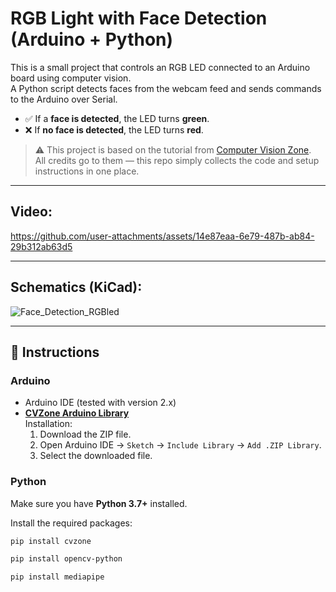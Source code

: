 # RGB Light with Face Detection (Arduino + Python)

This is a small project that controls an RGB LED connected to an Arduino board using computer vision.  
A Python script detects faces from the webcam feed and sends commands to the Arduino over Serial.  

- ✅ If a **face is detected**, the LED turns **green**.  
- ❌ If **no face is detected**, the LED turns **red**.  

> ⚠️ This project is based on the tutorial from [Computer Vision Zone](https://www.computervision.zone/courses/computer-vision-arduino-chapter-1/).  
> All credits go to them — this repo simply collects the code and setup instructions in one place.

---
## Video:


https://github.com/user-attachments/assets/14e87eaa-6e79-487b-ab84-29b312ab63d5

---
## Schematics (KiCad):

![Face_Detection_RGBled](https://github.com/user-attachments/assets/3a760816-ea98-450e-9597-0e36619a0f9f)

---
## 🔧 Instructions

### Arduino
- Arduino IDE (tested with version 2.x)
- **[CVZone Arduino Library](https://drive.google.com/file/d/1oxaUi1p-jOvNoUtkEo825h8ego9dA22z/view?usp=share_link)**  
  Installation:
  1. Download the ZIP file.
  2. Open Arduino IDE → `Sketch` → `Include Library` → `Add .ZIP Library`.
  3. Select the downloaded file.

### Python
Make sure you have **Python 3.7+** installed.

Install the required packages:
```bash
pip install cvzone
```
```bash
pip install opencv-python
```
```bash
pip install mediapipe
```


